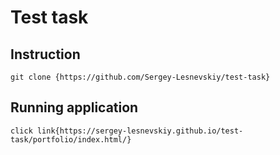 
# Test task

## Instruction

```
git clone {https://github.com/Sergey-Lesnevskiy/test-task}
```

## Running application

```
click link{https://sergey-lesnevskiy.github.io/test-task/portfolio/index.html/}
```
